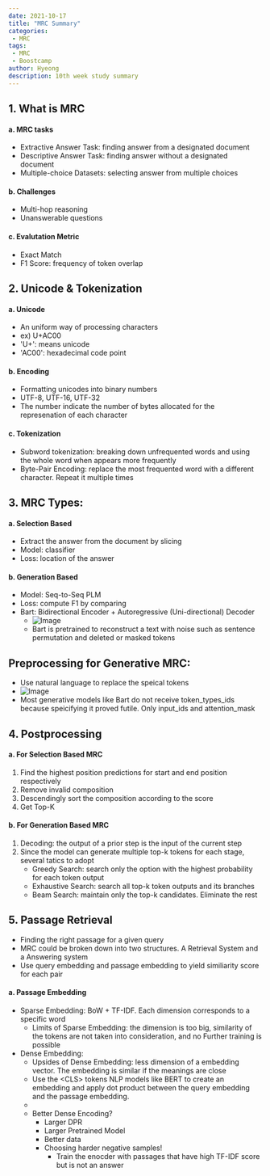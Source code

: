```yaml
---
date: 2021-10-17
title: "MRC Summary"
categories: 
 - MRC
tags:
 - MRC
 - Boostcamp
author: Hyeong
description: 10th week study summary
---
```

## 1. What is MRC

#### a. MRC tasks
- Extractive Answer Task: finding answer from a designated document
- Descriptive Answer Task: finding answer without a designated document
- Multiple-choice Datasets: selecting answer from multiple choices

#### b. Challenges
- Multi-hop reasoning
- Unanswerable questions

#### c. Evalutation Metric
- Exact Match
- F1 Score: frequency of token overlap

## 2. Unicode & Tokenization

#### a. Unicode
- An uniform way of processing characters
- ex) U+AC00
- 'U+': means unicode
- 'AC00': hexadecimal code point

#### b. Encoding
- Formatting unicodes into binary numbers
- UTF-8, UTF-16, UTF-32
- The number indicate the number of bytes allocated for the represenation of each character

#### c. Tokenization
- Subword tokenization: breaking down unfrequented words and using the whole word when appears more frequently
- Byte-Pair Encoding: replace the most frequented word with a different character. Repeat it multiple times

## 3. MRC Types:
#### a. Selection Based
- Extract the answer from the document by slicing
- Model: classifier
- Loss: location of the answer

#### b. Generation Based 
- Model: Seq-to-Seq PLM
- Loss: compute F1 by comparing
- Bart: Bidirectional Encoder + Autoregressive (Uni-directional) Decoder
    - ![Image](https://i.imgur.com/EMN1NYE.png)
    - Bart is pretrained to reconstruct a text with noise such as sentence permutation and deleted or masked tokens

## Preprocessing for Generative MRC:
- Use natural language to replace the speical tokens
- ![Image](https://i.imgur.com/drwQVS3.png)
- Most generative models like Bart do not receive token_types_ids because speicifying it proved futile. Only input_ids and attention_mask


## 4. Postprocessing 
#### a. For Selection Based MRC 
1. Find the highest position predictions for start and end position respectively
2. Remove invalid composition
3. Descendingly sort the composition according to the score
4. Get Top-K
#### b. For Generation Based MRC
1. Decoding: the output of a prior step is the input of the current step
2. Since the model can generate multiple top-k tokens for each stage, several tatics to adopt
    - Greedy Search: search only the option with the highest probability for each token output
    - Exhaustive Search: search all top-k token outputs and its branches 
    - Beam Search: maintain only the top-k candidates. Eliminate the rest

## 5. Passage Retrieval
- Finding the right passage for a given query
- MRC could be broken down into two structures. A Retrieval System and a Answering system
- Use query embedding and passage embedding to yield similiarity score for each pair
#### a. Passage Embedding
- Sparse Embedding: BoW + TF-IDF. Each dimension corresponds to a specific word
    - Limits of Sparse Embedding: the dimension is too big, similarity of the tokens are not taken into consideration, and no Further training is possible
- Dense Embedding: 
    - Upsides of Dense Embedding: less dimension of a embedding vector. The embedding is similar if the meanings are close
    - Use the \<CLS> tokens NLP models like BERT to create an embedding and apply dot product between the query embedding and the passage embedding.
    - 
    - Better Dense Encoding?
        - Larger DPR
        - Larger Pretrained Model
        - Better data
        - Choosing harder negative samples!
            - Train the enocder with passages that have high TF-IDF score but is not an answer
